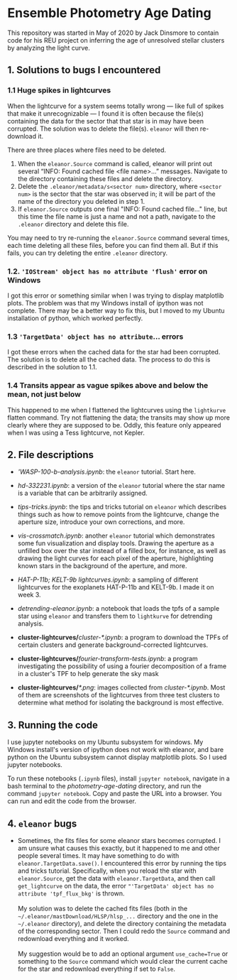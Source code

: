 # Ensemble Photometry Age Dating

This repository was started in May of 2020 by Jack Dinsmore to contain code for his REU project on inferring the age of unresolved stellar clusters by analyzing the light curve.

## 1. Solutions to bugs I encountered

### 1.1 Huge spikes in lightcurves

When the lightcurve for a system seems totally wrong &mdash; like full of spikes that make it unrecognizable &mdash; I found it is often because the file(s) containing the data for the sector that that star is in may have been corrupted. The solution was to delete the file(s). `eleanor` will then re-download it.

There are three places where files need to be deleted.

1. When the `eleanor.Source` command is called, eleanor will print out several “INFO: Found cached file \<file name\>…” messages. Navigate to the directory containing these files and delete the directory.
1. Delete the `.eleanor/metadata/s<sector num>` directory, where `<sector num>` is the sector that the star was observed in; it will be part of the name of the directory you deleted in step 1.
1. If `eleanor.Source` outputs one final "INFO: Found cached file..." line, but this time the file name is just a name and not a path, navigate to the `.eleanor` directory and delete this file.

You may need to try re-running the `eleanor.Source` command several times, each time deleting all these files, before you can find them all. But if this fails, you can try deleting the entire `.eleanor` directory.

### 1.2. `'IOStream' object has no attribute 'flush'` error on Windows

I got this error or something similar when I was trying to display matplotlib plots. The problem was that my Windows install of ipython was not complete. There may be a better way to fix this, but I moved to my Ubuntu installation of python, which worked perfectly.

### 1.3 `'TargetData' object has no attribute`... errors

I got these errors when the cached data for the star had been corrupted. The solution is to delete all the cached data. The process to do this is described in the solution to 1.1.

### 1.4 Transits appear as vague spikes above and below the mean, not just below

This happened to me when I flattened the lightcurves using the `lightkurve` flatten command. Try not flattening the data; the transits may show up more clearly where they are supposed to be. Oddly, this feature only appeared when I was using a Tess lightcurve, not Kepler.

## 2. File descriptions

- _'WASP-100-b-analysis.ipynb_: the `eleanor` tutorial. Start here.
- _hd-332231.ipynb_: a version of the `eleanor` tutorial where the star name is a variable that can be arbitrarily assigned.
- _tips-tricks.ipynb_: the tips and tricks tutorial on `eleanor` which describes things such as how to remove points from the lightcurve, change the aperture size, introduce your own corrections, and more.
- _vis-crossmatch.ipynb_: another `eleanor` tutorial which demonstrates some fun visualization and display tools. Drawing the aperture as a unfilled box over the star instead of a filled box, for instance, as well as drawing the light curves for each pixel of the aperture, highlighting known stars in the background of the aperture, and more.
- _HAT-P-11b; KELT-9b lightcurves.ipynb_: a sampling of different lightcurves for the exoplanets HAT-P-11b and KELT-9b. I made it on week 3.
- _detrending-eleanor.ipynb_: a notebook that loads the tpfs of a sample star using `eleanor` and transfers them to `lightkurve` for detrending analysis.

- **cluster-lightcurves/**_cluster-\*.ipynb_: a program to download the TPFs of certain clusters and generate background-corrected lightcurves.
- **cluster-lightcurves/**_fourier-transform-tests.ipynb_: a program investigating the possibility of using a fourier decomposition of a frame in a cluster's TPF to help generate the sky mask
- **cluster-lightcurves/**_\*.png_: images collected from _cluster-\*.ipynb_. Most of them are screenshots of the lightcurves from three test clusters to determine what method for isolating the background is most effective.

## 3. Running the code

I use jupyter notebooks on my Ubuntu subsystem for windows. My Windows install's version of ipython does not work with eleanor, and bare python on the Ubuntu subsystem cannot display matplotlib plots. So I used jupyter notebooks.

To run these notebooks (`.ipynb` files), install `jupyter notebook`, navigate in a bash terminal to the _photometry-age-dating_ directory, and run the command `jupyter notebook`. Copy and paste the URL into a browser. You can run and edit the code from the browser.

## 4. `eleanor` bugs

- Sometimes, the fits files for some eleanor stars becomes corrupted. I am unsure what causes this exactly, but it happened to me and other people several times. It may have something to do with `eleanor.TargetData.save()`. I encountered this error by running the tips and tricks tutorial. Specifically, when you reload the star with `eleanor.Source`, get the data with `eleanor.TargetData`, and then call `get_lightcurve` on the data, the error `"'TargetData' object has no attribute 'tpf_flux_bkg'` is thrown.\
\
My solution was to delete the cached fits files (both in the `~/.eleanor/mastDownload/HLSP/hlsp_...` directory and the one in the `~/.eleanor` directory), and delete the directory containing the metadata of the corresponding sector. Then I could redo the `Source` command and redownload everything and it worked.\
\
My suggestion would be to add an optional argument `use_cache=True` or something to the `Source` command which would clear the current cache for the star and redownload everything if set to `False`.
